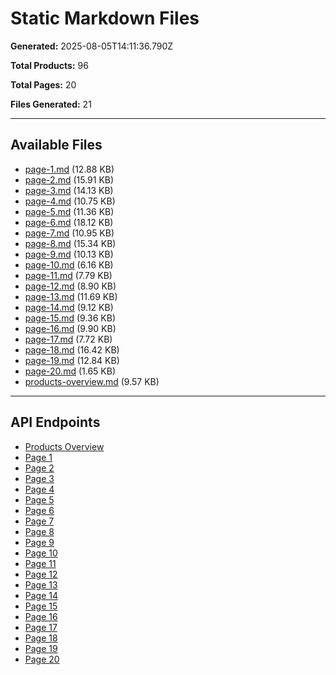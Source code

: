 # Static Markdown Files

**Generated:** 2025-08-05T14:11:36.790Z

**Total Products:** 96

**Total Pages:** 20

**Files Generated:** 21

---

## Available Files

- [page-1.md](./static/page-1.md) (12.88 KB)
- [page-2.md](./static/page-2.md) (15.91 KB)
- [page-3.md](./static/page-3.md) (14.13 KB)
- [page-4.md](./static/page-4.md) (10.75 KB)
- [page-5.md](./static/page-5.md) (11.36 KB)
- [page-6.md](./static/page-6.md) (18.12 KB)
- [page-7.md](./static/page-7.md) (10.95 KB)
- [page-8.md](./static/page-8.md) (15.34 KB)
- [page-9.md](./static/page-9.md) (10.13 KB)
- [page-10.md](./static/page-10.md) (6.16 KB)
- [page-11.md](./static/page-11.md) (7.79 KB)
- [page-12.md](./static/page-12.md) (8.90 KB)
- [page-13.md](./static/page-13.md) (11.69 KB)
- [page-14.md](./static/page-14.md) (9.12 KB)
- [page-15.md](./static/page-15.md) (9.36 KB)
- [page-16.md](./static/page-16.md) (9.90 KB)
- [page-17.md](./static/page-17.md) (7.72 KB)
- [page-18.md](./static/page-18.md) (16.42 KB)
- [page-19.md](./static/page-19.md) (12.84 KB)
- [page-20.md](./static/page-20.md) (1.65 KB)
- [products-overview.md](./static/products-overview.md) (9.57 KB)

---

## API Endpoints

- [Products Overview](/api/products/pages)
- [Page 1](/api/products/markdown/1)
- [Page 2](/api/products/markdown/2)
- [Page 3](/api/products/markdown/3)
- [Page 4](/api/products/markdown/4)
- [Page 5](/api/products/markdown/5)
- [Page 6](/api/products/markdown/6)
- [Page 7](/api/products/markdown/7)
- [Page 8](/api/products/markdown/8)
- [Page 9](/api/products/markdown/9)
- [Page 10](/api/products/markdown/10)
- [Page 11](/api/products/markdown/11)
- [Page 12](/api/products/markdown/12)
- [Page 13](/api/products/markdown/13)
- [Page 14](/api/products/markdown/14)
- [Page 15](/api/products/markdown/15)
- [Page 16](/api/products/markdown/16)
- [Page 17](/api/products/markdown/17)
- [Page 18](/api/products/markdown/18)
- [Page 19](/api/products/markdown/19)
- [Page 20](/api/products/markdown/20)
